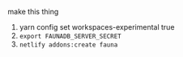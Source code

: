 make this thing

1. yarn config set workspaces-experimental true
1. `export FAUNADB_SERVER_SECRET`
1. `netlify addons:create fauna`
